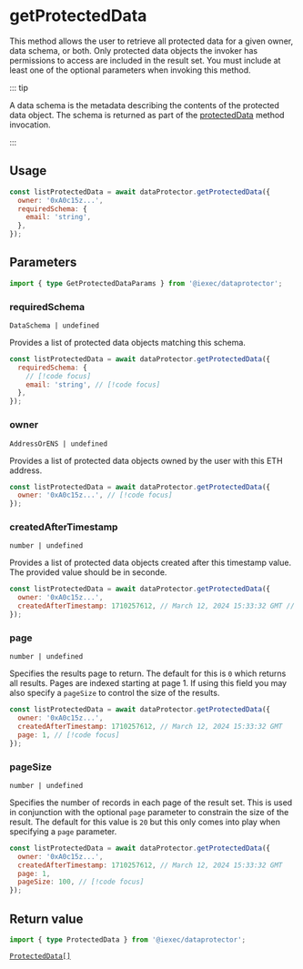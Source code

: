 # getProtectedData

This method allows the user to retrieve all protected data for a given owner,
data schema, or both. Only protected data objects the invoker has permissions to
access are included in the result set. You must include at least one of the
optional parameters when invoking this method.

::: tip

A data schema is the metadata describing the contents of the protected data
object. The schema is returned as part of the [protectedData](protectData.md)
method invocation.

:::

## Usage

```js
const listProtectedData = await dataProtector.getProtectedData({
  owner: '0xA0c15z...',
  requiredSchema: {
    email: 'string',
  },
});
```

## Parameters

```ts twoslash
import { type GetProtectedDataParams } from '@iexec/dataprotector';
```

### requiredSchema

`DataSchema | undefined`

Provides a list of protected data objects matching this schema.

```js
const listProtectedData = await dataProtector.getProtectedData({
  requiredSchema: {
    // [!code focus]
    email: 'string', // [!code focus]
  },
});
```

### owner

`AddressOrENS | undefined`

Provides a list of protected data objects owned by the user with this ETH
address.

```js
const listProtectedData = await dataProtector.getProtectedData({
  owner: '0xA0c15z...', // [!code focus]
});
```

### createdAfterTimestamp

`number | undefined`

Provides a list of protected data objects created after this timestamp value.
The provided value should be in seconde.

```js
const listProtectedData = await dataProtector.getProtectedData({
  owner: '0xA0c15z...',
  createdAfterTimestamp: 1710257612, // March 12, 2024 15:33:32 GMT // [!code focus]
});
```

### page

`number | undefined`

Specifies the results page to return. The default for this is `0` which returns
all results. Pages are indexed starting at page 1. If using this field you may
also specify a `pageSize` to control the size of the results.

```js
const listProtectedData = await dataProtector.getProtectedData({
  owner: '0xA0c15z...',
  createdAfterTimestamp: 1710257612, // March 12, 2024 15:33:32 GMT
  page: 1, // [!code focus]
});
```

### pageSize

`number | undefined`

Specifies the number of records in each page of the result set. This is used in
conjunction with the optional `page` parameter to constrain the size of the
result. The default for this value is `20` but this only comes into play when
specifying a `page` parameter.

```js
const listProtectedData = await dataProtector.getProtectedData({
  owner: '0xA0c15z...',
  createdAfterTimestamp: 1710257612, // March 12, 2024 15:33:32 GMT
  page: 1,
  pageSize: 100, // [!code focus]
});
```

## Return value

```ts twoslash
import { type ProtectedData } from '@iexec/dataprotector';
```

[`ProtectedData[]`](../types.md#protecteddata)
